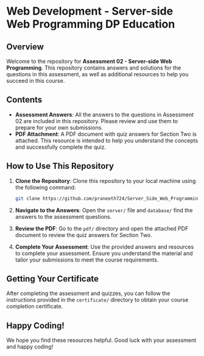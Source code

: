 
# Web Development - Server-side Web Programming DP Education

## Overview

Welcome to the repository for **Assessment 02 - Server-side Web Programming**. This repository contains answers and solutions for the questions in this assessment, as well as additional resources to help you succeed in this course.

## Contents

- **Assessment Answers**: All the answers to the questions in Assessment 02 are included in this repository. Please review and use them to prepare for your own submissions.
- **PDF Attachment**: A PDF document with quiz answers for Section Two is attached. This resource is intended to help you understand the concepts and successfully complete the quiz.


## How to Use This Repository

1. **Clone the Repository**: Clone this repository to your local machine using the following command:
   ```bash
   git clone https://github.com/praneeth724/Server_Side_Web_Programming_DP_Education_Assignment01.git
   ```

2. **Navigate to the Answers**: Open the `server/` file and `database/`  find the answers to the assessment questions.

3. **Review the PDF**: Go to the `pdf/` directory and open the attached PDF document to review the quiz answers for Section Two.

4. **Complete Your Assessment**: Use the provided answers and resources to complete your assessment. Ensure you understand the material and tailor your submissions to meet the course requirements.

## Getting Your Certificate

After completing the assessment and quizzes, you can follow the instructions provided in the `certificate/` directory to obtain your course completion certificate.

## Happy Coding!

We hope you find these resources helpful. Good luck with your assessment and happy coding!

